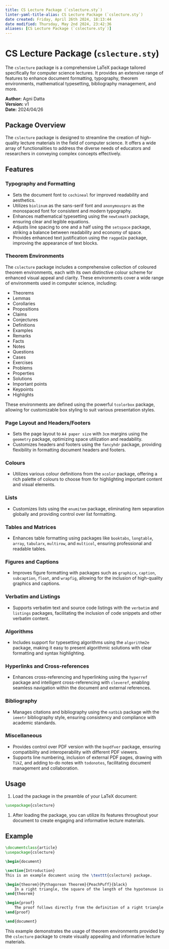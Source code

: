 ```yaml
---
title: CS Lecture Package (`cslecture.sty`)
linter-yaml-title-alias: CS Lecture Package (`cslecture.sty`)
date created: Friday, April 26th 2024, 18:13:44
date modified: Thursday, May 2nd 2024, 23:42:36
aliases: [CS Lecture Package (`cslecture.sty`)]
---
```


# CS Lecture Package (`cslecture.sty`)

The `cslecture` package is a comprehensive LaTeX package tailored specifically for computer science lectures. It provides an extensive range of features to enhance document formatting, typography, theorem environments, mathematical typesetting, bibliography management, and more.

**Author:** Agni Datta  
**Version:** v1  
**Date:** 2024/04/26

## Package Overview

The `cslecture` package is designed to streamline the creation of high-quality lecture materials in the field of computer science. It offers a wide array of functionalities to address the diverse needs of educators and researchers in conveying complex concepts effectively.

## Features

### Typography and Formatting

- Sets the document font to `cochineal` for improved readability and aesthetics.
- Utilizes `biolinum` as the sans-serif font and `anonymouspro` as the monospaced font for consistent and modern typography.
- Enhances mathematical typesetting using the `newtxmath` package, ensuring clear and legible equations.
- Adjusts line spacing to one and a half using the `setspace` package, striking a balance between readability and economy of space.
- Provides enhanced text justification using the `ragged2e` package, improving the appearance of text blocks.

### Theorem Environments

The `cslecture` package includes a comprehensive collection of coloured theorem environments, each with its own distinctive colour scheme for enhanced visual appeal and clarity. These environments cover a wide range of environments used in computer science, including:

- Theorems
- Lemmas
- Corollaries
- Propositions
- Claims
- Conjectures
- Definitions
- Examples
- Remarks
- Facts
- Notes
- Questions
- Cases
- Exercises
- Problems
- Properties
- Solutions
- Important points
- Keypoints
- Highlights

These environments are defined using the powerful `tcolorbox` package, allowing for customizable box styling to suit various presentation styles.

### Page Layout and Headers/Footers

- Sets the page layout to `A4 paper size` with `3cm` margins using the `geometry` package, optimizing space utilization and readability.
- Customizes headers and footers using the `fancyhdr` package, providing flexibility in formatting document headers and footers.

### Colours

- Utilizes various colour definitions from the `xcolor` package, offering a rich palette of colours to choose from for highlighting important content and visual elements.

### Lists

- Customizes lists using the `enumitem` package, eliminating item separation globally and providing control over list formatting.

### Tables and Matrices

- Enhances table formatting using packages like `booktabs`, `longtable`, `array`, `tabularx`, `multirow`, and `multicol`, ensuring professional and readable tables.

### Figures and Captions

- Improves figure formatting with packages such as `graphicx`, `caption`, `subcaption`, `float`, and `wrapfig`, allowing for the inclusion of high-quality graphics and captions.

### Verbatim and Listings

- Supports verbatim text and source code listings with the `verbatim` and `listings` packages, facilitating the inclusion of code snippets and other verbatim content.

### Algorithms

- Includes support for typesetting algorithms using the `algorithm2e` package, making it easy to present algorithmic solutions with clear formatting and syntax highlighting.

### Hyperlinks and Cross-references

- Enhances cross-referencing and hyperlinking using the `hyperref` package and intelligent cross-referencing with `cleveref`, enabling seamless navigation within the document and external references.

### Bibliography

- Manages citations and bibliography using the `natbib` package with the `ieeetr` bibliography style, ensuring consistency and compliance with academic standards.

### Miscellaneous

- Provides control over PDF version with the `bxpdfver` package, ensuring compatibility and interoperability with different PDF viewers.
- Supports line numbering, inclusion of external PDF pages, drawing with `TikZ`, and adding to-do notes with `todonotes`, facilitating document management and collaboration.

## Usage

1. Load the package in the preamble of your LaTeX document:

```latex
\usepackage{cslecture}
```

1. After loading the package, you can utilize its features throughout your document to create engaging and informative lecture materials.

## Example

```latex
\documentclass{article}
\usepackage{cslecture}

\begin{document}

\section{Introduction}
This is an example document using the \texttt{cslecture} package.

\begin{theorem}{Pythagorean Theorem}{PeachPuff}{black}
    In a right triangle, the square of the length of the hypotenuse is equal to the sum of the squares of the lengths of the other two sides.
\end{theorem}

\begin{proof}
    The proof follows directly from the definition of a right triangle and the Pythagorean theorem.
\end{proof}

\end{document}
```

This example demonstrates the usage of theorem environments provided by the `cslecture` package to create visually appealing and informative lecture materials.
